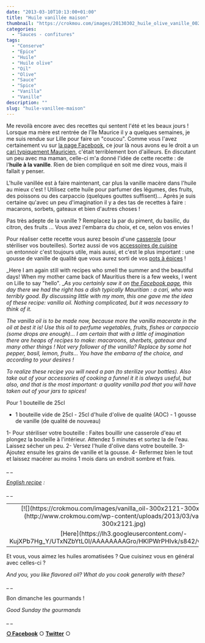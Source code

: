 ```yaml
---
date: "2013-03-10T10:13:00+01:00"
title: "Huile vanillée maison"
thumbnail: "https://crokmou.com/images/20130302_huile_olive_vanille_0020.jpg"
categories:
  - "Sauces - confitures"
tags:
  - "Conserve"
  - "Epice"
  - "Huile"
  - "Huile olive"
  - "Oil"
  - "Olive"
  - "Sauce"
  - "Spice"
  - "Vanilla"
  - "Vanille"
description: ""
slug: "huile-vanillee-maison"
---
```


Me revoilà encore avec des recettes qui sentent l'été et les beaux jours ! Lorsque ma mère est rentrée de l'île Maurice il y a quelques semaines, je me suis rendue sur Lille pour faire un "coucou". Comme vous l'avez certainement vu sur [la page Facebook](https://www.facebook.com/pages/CroKMou/148093255259077), ce jour là nous avons eu le droit a un [cari typiquement Mauricien](http://saveursmoriciennes.blogspot.fr/2007/05/cari-poulet-et-crevettes.html), c'était terriblement bon d'ailleurs. En discutant un peu avec ma maman, celle-ci m'a donné l'idée de cette recette : de l'**huile à la vanille**. Rien de bien compliqué en soit me direz vous, mais il fallait y penser.

L'huile vanillée est à faire maintenant, car plus la vanille macère dans l'huile au mieux c'est ! Utilisez cette huile pour parfumer des légumes, des fruits, des poissons ou des carpaccio (quelques gouttes suffisent)... Après je suis certaine qu'avec un peu d'imagination il y a des tas de recettes à faire : macarons, sorbets, gateaux et bien d'autres choses !

Pas très adepte de la vanille ? Remplacez la par du piment, du basilic, du citron, des fruits ... Vous avez l'embarra du choix, et ce, selon vos envies !

Pour réaliser cette recette vous aurez besoin d'une [casserole](http://www.rueducommerce.fr/index/casserole%20fonte) (pour stériliser vos bouteilles). Sortez aussi de vos [accessoires de cuisine](http://www.rueducommerce.fr/m/pl/malid:48515350) un entonnoir c'est toujours utile, mais aussi, et c'est le plus important : une gousse de vanille de qualité que vous aurez sorti de vos [pots à épices](http://www.rueducommerce.fr/index/pot%20epice) !

_Here I am again still with recipes who smell the summer and the beautiful days! When my mother came back of Mauritius there is a few weeks, I went on Lille to say "hello". __As you certainly saw it on [the Facebook page](https://www.facebook.com/pages/CroKMou/148093255259077), this day there we had the right has a dish typically Mauritian : a cari, who was terribly good. By discussing little with my mom, this one gave me the idea of these recipe: vanilla oil. Nothing complicated, but it was necessary to think of it._

_The vanilla oil is to be made now, because more the vanilla macerate in the oil at best it is! Use this oil to perfume vegetables, fruits, fishes or carpaccio (some drops are enough)... I am certain that with a little of imagination there are heaps of recipes to make: macaroons, sherbets, gateaux and many other things ! Not very follower of the vanilla? Replace by some hot pepper, basil, lemon, fruits... You have the embarra of the choice, and according to your desires !_

_To realize these recipe you will need a pan (to sterilize your bottles). Also take out of your accessories of cooking a funnel it it is always useful, but also, and that is the most important: a quality vanilla pod that you will have taken out of your jars to spices!_

Pour 1 bouteille de 25cl

- 1 bouteille vide de 25cl - 25cl d'huile d'olive de qualité (AOC) - 1 gousse de vanille (de qualité de nouveau)

1- Pour stériliser votre bouteille : Faites bouillir une casserole d'eau et plongez la bouteille à l'intérieur. Attendez 5 minutes et sortez la de l'eau. Laissez sécher un peu. 2- Versez l'huile d'olive dans votre bouteille. 3- Ajoutez ensuite les grains de vanille et la gousse. 4- Refermez bien le tout et laissez macérer au moins 1 mois dans un endroit sombre et frais.

_ _

_[English recipe](https://lh3.googleusercontent.com/-KujXPb7Hg_Y/UTxNZbYtL0I/AAAAAAAAGro/HKIPWrPHIvk/s842/vanilla_oil.jpg) :_

_ _

<table style="margin-left: auto; margin-right: auto; text-align: center;" cellspacing="0" cellpadding="0" align="center">

<tbody>

<tr>

<td style="text-align: center;">[![](https://crokmou.com/images/vanilla_oil-300x2121-300x212.jpg)](http://www.crokmou.com/wp-content/uploads/2013/03/vanilla_oil-300x2121.jpg)</td>

</tr>

<tr>

<td style="text-align: center;">[Here](https://lh3.googleusercontent.com/-KujXPb7Hg_Y/UTxNZbYtL0I/AAAAAAAAGro/HKIPWrPHIvk/s842/vanilla_oil.jpg)</td>

</tr>

</tbody>

</table>

Et vous, vous aimez les huiles aromatisées ? Que cuisinez vous en général avec celles-ci ?

_And you, you like flavored oil? What do you cook generally with these?_

_ _

Bon dimanche les gourmands !

_Good Sunday the gourmands_

_ _

[**○<span style="font-size: xx-small; margin: 0px; outline: 0px; padding: 0px;"><span style="font-family: Arial, Helvetica, sans-serif; margin: 0px; outline: 0px; padding: 0px;"> </span></span>Facebook**](https://www.facebook.com/pages/CroKMou/148093255259077) ○ [**Twitter**](https://twitter.com/Crokmou) ○

